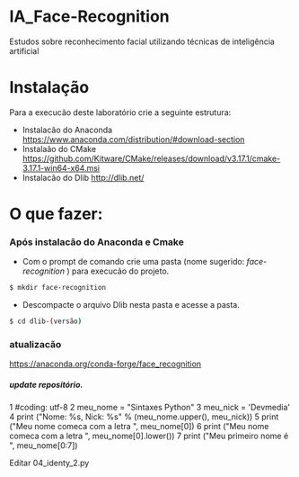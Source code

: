 # IA_Face-Recognition
 Estudos sobre reconhecimento facial utilizando técnicas de inteligência artificial

# Instalação

Para a execucão deste laboratório crie a seguinte estrutura:

  - Instalacão do Anaconda 
  https://www.anaconda.com/distribution/#download-section
  - Instalaão do CMake
  https://github.com/Kitware/CMake/releases/download/v3.17.1/cmake-3.17.1-win64-x64.msi
  - Instalacão do Dlib
  http://dlib.net/

# O que fazer:

  ### Após instalacão do Anaconda e Cmake
  - Com o prompt de comando crie uma pasta (nome sugerido: *face-recognition* ) para execucão do projeto.
```sh
$ mkdir face-recognition
```  
  - Descompacte o arquivo Dlib nesta pasta e acesse a pasta.
```sh
$ cd dlib-(versão)
```

### atualizacão
https://anaconda.org/conda-forge/face_recognition

##### update repositório.
1 #coding: utf-8
2 meu_nome = "Sintaxes Python"
3 meu_nick = 'Devmedia'
4 print ("Nome: %s, Nick: %s" % (meu_nome.upper(), meu_nick))
5 print ("Meu nome comeca com a letra ", meu_nome[0])
6 print ("Meu nome comeca com a letra ", meu_nome[0].lower())
7 print ("Meu primeiro nome é ", meu_nome[0:7])

Editar 04_identy_2.py